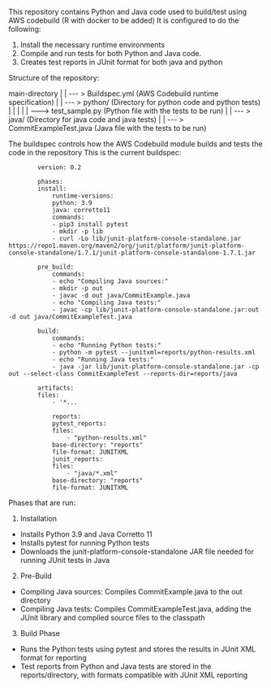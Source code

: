 This repository contains Python and Java code used to build/test using AWS codebuild (R with docker to be added)
It is configured to do the following:

1. Install the necessary runtime environments
2. Compile and run tests for both Python and Java code.
3. Creates test reports in JUnit format for both java and python

Structure of the repository:

main-directory
|
|
--- > Buildspec.yml (AWS Codebuild runtime specification)
|
|
--- > python/ (Directory for python code and python tests)
|    |
|    |
|    ---> test_sample.py (Python file with the tests to be run)
|
|
--- > java/ (Directory for java code and java tests)
    |
    |
    --- > CommitExampleTest.java (Java file with the tests to be run)



The buildspec controls how the AWS Codebuild module builds and tests the code in the repository
This is the current buildspec:

            version: 0.2

            phases:
            install:
                runtime-versions:
                python: 3.9
                java: corretto11
                commands:
                - pip3 install pytest
                - mkdir -p lib
                - curl -Lo lib/junit-platform-console-standalone.jar https://repo1.maven.org/maven2/org/junit/platform/junit-platform-console-standalone/1.7.1/junit-platform-console-standalone-1.7.1.jar

            pre_build:
                commands:
                - echo "Compiling Java sources:"
                - mkdir -p out
                - javac -d out java/CommitExample.java
                - echo "Compiling Java tests:"
                - javac -cp lib/junit-platform-console-standalone.jar:out -d out java/CommitExampleTest.java

            build:
                commands:
                - echo "Running Python tests:"
                - python -m pytest --junitxml=reports/python-results.xml
                - echo "Running Java tests:"
                - java -jar lib/junit-platform-console-standalone.jar -cp out --select-class CommitExampleTest --reports-dir=reports/java

            artifacts:
            files:
                - '*...      

                reports:
                pytest_reports:
                files:
                    - "python-results.xml"
                base-directory: "reports"
                file-format: JUNITXML
                junit_reports:
                files:
                    - "java/*.xml"
                base-directory: "reports"
                file-format: JUNITXML
  
Phases that are run: 

1. Installation
- Installs Python 3.9 and Java Corretto 11
- Installs pytest for running Python tests
- Downloads the junit-platform-console-standalone JAR file needed for running JUnit tests in Java 

2. Pre-Build
- Compiling Java sources: Compiles CommitExample.java to the out directory
- Compiling Java tests: Compiles CommitExampleTest.java, adding the JUnit library and compiled source files to the classpath

3. Build Phase 
- Runs the Python tests using pytest and stores the results in JUnit XML format for reporting
- Test reports from Python and Java tests are stored in the reports/directory, with formats compatible with JUnit XML reporting
